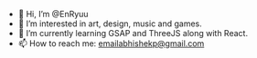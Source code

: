 - 👋 Hi, I’m @EnRyuu
- 👀 I’m interested in art, design, music and games.
- 🌱 I’m currently learning GSAP and ThreeJS along with React.
- 📫 How to reach me: emailabhishekp@gmail.com

<!---
EnRyuuX7/EnRyuuX7 is a ✨ special ✨ repository because its `README.md` (this file) appears on your GitHub profile.
You can click the Preview link to take a look at your changes.
--->
